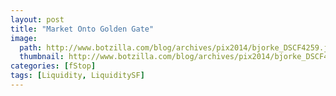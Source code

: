 ```yaml
---
layout: post
title: "Market Onto Golden Gate"
image:
  path: http://www.botzilla.com/blog/archives/pix2014/bjorke_DSCF4259.jpg
  thumbnail: http://www.botzilla.com/blog/archives/pix2014/bjorke_DSCF4259.jpg
categories: [fStop]
tags: [Liquidity, LiquiditySF]
---
```





